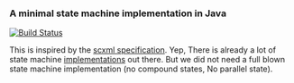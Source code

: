 ### A minimal state machine implementation in Java

[![Build Status](https://travis-ci.org/tpvillard/fsm-basics.svg?branch=master)](https://travis-ci.org/tpvillard/fsm-basics)

This is inspired by the [scxml specification](https://www.w3.org/TR/scxml/).
Yep, There is already a lot of state machine [implementations](https://projects.spring.io/spring-statemachine/) out there.
But we did not need a full blown state machine implementation (no compound states, No parallel state).
